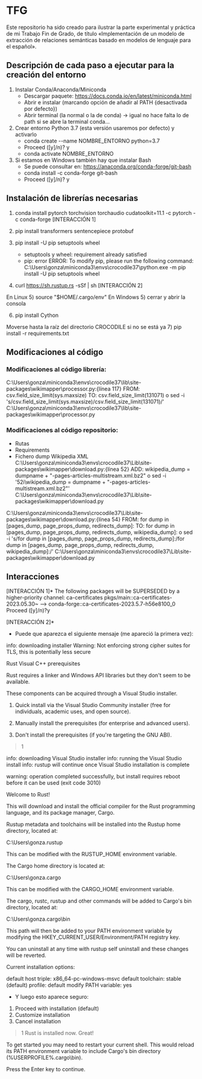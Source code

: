 # TFG
Este repositorio ha sido creado para ilustrar la parte experimental y práctica de mi Trabajo Fin de Grado, de título «Implementación de un modelo de extracción de relaciones semánticas basado en modelos de lenguaje para el español».


## Descripción de cada paso a ejecutar para la creación del entorno

1) Instalar Conda/Anaconda/Miniconda
	+ Descargar paquete: https://docs.conda.io/en/latest/miniconda.html
	+ Abrir e instalar (marcando opción de añadir al PATH {desactivada por defecto})
	+ Abrir terminal (la normal o la de conda) → igual no hace falta lo de path si se abre la terminal conda...
2) Crear entorno Python 3.7 (esta versión usaremos por defecto) y activarlo
	+ conda create --name NOMBRE_ENTORNO python=3.7
	+ Proceed ([y]/n)? y
	+ conda activate NOMBRE_ENTORNO
3) Si estamos en Windows también hay que instalar Bash
	+ Se puede consultar en: https://anaconda.org/conda-forge/git-bash
	+ conda install -c conda-forge git-bash
	+ Proceed ([y]/n)? y


## Instalación de librerías necesarias

1) conda install pytorch torchvision torchaudio cudatoolkit=11.1 -c pytorch -c conda-forge
	 [INTERACCIÓN 1]

2) pip install transformers sentencepiece protobuf

3) pip install -U pip setuptools wheel
	+ setuptools y wheel: requirement already satisfied
	+ pip: error
	  ERROR: To modify pip, please run the following command:
	  C:\Users\gonza\miniconda3\envs\crocodile37\python.exe -m pip install -U pip setuptools wheel

4) curl https://sh.rustup.rs -sSf | sh
	 [INTERACCIÓN 2]

En Linux
5) source "$HOME/.cargo/env"
En Windows
5) cerrar y abrir la consola

6) pip install Cython

Moverse hasta la raíz del directorio CROCODILE si no se está ya
7) pip install -r requirements.txt


## Modificaciones al código

### Modificaciones al código librería:
C:\Users\gonza\miniconda3\envs\crocodile37\lib\site-packages\wikimapper\processor.py:{línea 117}
FROM: csv.field_size_limit(sys.maxsize)
TO:   csv.field_size_limit(131071)
o
sed -i 's/csv.field_size_limit(sys.maxsize)/csv.field_size_limit(131071)/' C:\Users\gonza\miniconda3\envs\crocodile37\lib\site-packages\wikimapper\processor.py

### Modificaciones al código repositorio:
- Rutas
- Requirements
- Fichero dump Wikipedia XML
C:\Users\gonza\miniconda3\envs\crocodile37\Lib\site-packages\wikimapper\download.py:{línea 52}
ADD:     wikipedia_dump = dumpname + "-pages-articles-multistream.xml.bz2"
o
sed -i '52i\wikipedia_dump = dumpname + "-pages-articles-multistream.xml.bz2"' C:\Users\gonza\miniconda3\envs\crocodile37\Lib\site-packages\wikimapper\download.py

C:\Users\gonza\miniconda3\envs\crocodile37\Lib\site-packages\wikimapper\download.py:{línea 54}
FROM:    for dump in [pages_dump, page_props_dump, redirects_dump]:
  TO:    for dump in [pages_dump, page_props_dump, redirects_dump, wikipedia_dump]:
o
sed -i 's/for dump in \[pages_dump, page_props_dump, redirects_dump\]:/for dump in \[pages_dump, page_props_dump, redirects_dump, wikipedia_dump\]:/' C:\Users\gonza\miniconda3\envs\crocodile37\Lib\site-packages\wikimapper\download.py

## Interacciones

[INTERACCIÓN 1]*
The following packages will be SUPERSEDED by a higher-priority channel:
  ca-certificates    pkgs/main::ca-certificates-2023.05.30~ --> conda-forge::ca-certificates-2023.5.7-h56e8100_0
Proceed ([y]/n)?y


[INTERACCIÓN 2]*
- Puede que aparezca el siguiente mensaje (me apareció la primera vez):

info: downloading installer
Warning: Not enforcing strong cipher suites for TLS, this is potentially less secure

Rust Visual C++ prerequisites

Rust requires a linker and Windows API libraries but they don't seem to be
available.

These components can be acquired through a Visual Studio installer.

1) Quick install via the Visual Studio Community installer
   (free for individuals, academic uses, and open source).

2) Manually install the prerequisites
   (for enterprise and advanced users).

3) Don't install the prerequisites
   (if you're targeting the GNU ABI).

>1

info: downloading Visual Studio installer
info: running the Visual Studio install
info: rustup will continue once Visual Studio installation is complete

warning: operation completed successfully, but install requires reboot before it can be used (exit code 3010)

Welcome to Rust!

This will download and install the official compiler for the Rust
programming language, and its package manager, Cargo.

Rustup metadata and toolchains will be installed into the Rustup
home directory, located at:

  C:\Users\gonza\.rustup

This can be modified with the RUSTUP_HOME environment variable.

The Cargo home directory is located at:

  C:\Users\gonza\.cargo

This can be modified with the CARGO_HOME environment variable.

The cargo, rustc, rustup and other commands will be added to
Cargo's bin directory, located at:

  C:\Users\gonza\.cargo\bin

This path will then be added to your PATH environment variable by
modifying the HKEY_CURRENT_USER/Environment/PATH registry key.

You can uninstall at any time with rustup self uninstall and
these changes will be reverted.

Current installation options:


   default host triple: x86_64-pc-windows-msvc
     default toolchain: stable (default)
               profile: default
  modify PATH variable: yes


- Y luego esto aparece seguro:

1) Proceed with installation (default)
2) Customize installation
3) Cancel installation
>1
Rust is installed now. Great!

To get started you may need to restart your current shell.
This would reload its PATH environment variable to include
Cargo's bin directory (%USERPROFILE%\.cargo\bin).

Press the Enter key to continue.

